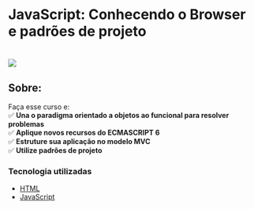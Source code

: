 # JavaScript: Conhecendo o Browser e padrões de projeto

<h1>
   <img src="https://scontent.fsjk2-1.fna.fbcdn.net/v/t1.0-9/158896520_4090545720976999_6482131101117345355_n.jpg?_nc_cat=105&ccb=1-3&_nc_sid=0debeb&_nc_ohc=cAntI9O4gGcAX9ptDJV&_nc_ht=scontent.fsjk2-1.fna&oh=add48aaf0e8be36081c396cddb9a3c25&oe=606DD2FF" border="0">
</h1>

## Sobre: 
Faça esse curso e:<br>
✅ **Una o paradigma orientado a objetos ao funcional para resolver problemas**<br>
✅ **Aplique novos recursos do ECMASCRIPT 6**<br>
✅ **Estruture sua aplicação no modelo MVC**<br>
✅ **Utilize padrões de projeto**<br>

###  Tecnologia utilizadas

* <a href="https://www.w3schools.com/html">HTML</a> 
* <a href="https://developer.mozilla.org/pt-BR/docs/Aprender/JavaScript">JavaScript</a>
<br><br>
